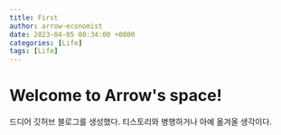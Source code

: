 ```yaml
---
title: First
author: arrow-economist
date: 2023-04-05 00:34:00 +0800
categories: [Life]
tags: [Life]
---
```


# Welcome to Arrow's space!

드디어 깃허브 블로그를 생성했다.
티스토리와 병행하거나 아예 옮겨올 생각이다.

